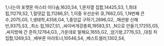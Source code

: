 1,나는야 포켓몬 마스터 이다솜,1620,S4,
1,문자열 집합,14425,S3,
1,최대 힙,11279,S2,
1,절댓값 힙,11286,S1,
1,이중 우선순위 큐,7662,G5,
1,N번째 큰 수,2075,G5,
1,생태학,4358,G4,
1,중앙값 구하기,2696,G2,
,패션왕 신해빈,9375,S3,
,최소 힙,1927,S1,
,싸이버개강총회,19583,S1,
,N으로 만들기,17255,G5,
,싸지방에 간 준하,12764,G3,
,가운데로 말해요,1655,G2,
,암기왕,2776,S3,
,대칭 차집합,1269,S3,
,배부른 마라토너,10546,S4,
,베스트셀러,1302,S4,
